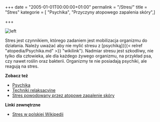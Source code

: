 +++
date = "2005-01-01T00:00:00+01:00"
permalink = "/Stres/"
title = "Stres"
kategorie = [ "Psychika", "Przyczyny atopowego zapalenia skóry",]

+++

![](/images/Stres.png "left")

Stres jest czynnikiem, którego zadaniem jest mobilizacja organizmu do działania. Należy uważać aby nie mylić stresu z [psychiką]({{< relref "atopedia/Psychika.md" >}} "wikilink"). Nadmiar stresu jest szkodliwy, nie tylko dla człowieka, ale dla każdego żywego organizmu, na przykład psa, czy nawet roślin oraz bakterii. Organizmy te nie posiadają psychiki, ale reagują na stres.

**Zobacz też**

-   [Psychika](/atopedia/Psychika "wikilink")
-   [Techniki relaksacyjne](/atopedia/Techniki_relaksacyjne "wikilink")
-   [Stres powodowany przez atopowe zapalenie skóry](/atopedia/Stres_powodowany_przez_atopowe_zapalenie_skóry "wikilink")

**Linki zewnętrzne**

-   [Stres w polskiej Wikipedii](/atopedia/wikipedia:Stres "wikilink")
